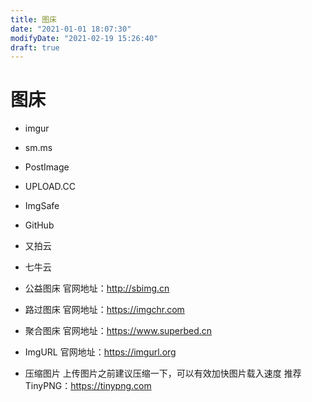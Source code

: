 ```yaml
---
title: 图床
date: "2021-01-01 18:07:30"
modifyDate: "2021-02-19 15:26:40"
draft: true
---
```

# 图床

- imgur

- sm.ms
- PostImage
- UPLOAD.CC
- ImgSafe
- GitHub
- 又拍云
- 七牛云
- 公益图床
  官网地址：<http://sbimg.cn>
- 路过图床
  官网地址：<https://imgchr.com>
- 聚合图床
  官网地址：<https://www.superbed.cn>
- ImgURL
  官网地址：<https://imgurl.org>
- 压缩图片
  上传图片之前建议压缩一下，可以有效加快图片载入速度
  推荐 TinyPNG：<https://tinypng.com>

